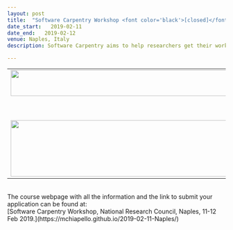 ```yaml
---
layout: post
title:  "Software Carpentry Workshop <font color='black'>[closed]</font>"
date_start:   2019-02-11
date_end:   2019-02-12
venue: Naples, Italy
description: Software Carpentry aims to help researchers get their work done in less time and with less pain by teaching them basic research computing skills. This hands-on workshop will cover basic concepts and tools, including program design, version control, data management, and task automation. Participants will be encouraged to help one another and to apply what they have learned to their own research problems. In particular, in this workshop we will cover the Unix Shell, programming in R and version control with Git. 

---
```


<table border="0">
<tr>
<td><img src="../../../img/Logo_Excelerate_EU-flag-acknowledgement.png" height="60" width="500">
	</td>
	</tr>
	<tr height="50">
	</tr>
	<tr>
	<td><img src="../../../img/Logo_Carpentry_Elixir.png" height="130" width="500">
	</td>	
</tr>
</table>

<br>
The course webpage with all the information and the link to submit your application can be found at:<br>
[Software Carpentry Workshop, National Research Council, Naples, 11-12 Feb 2019.](https://mchiapello.github.io/2019-02-11-Naples/)
